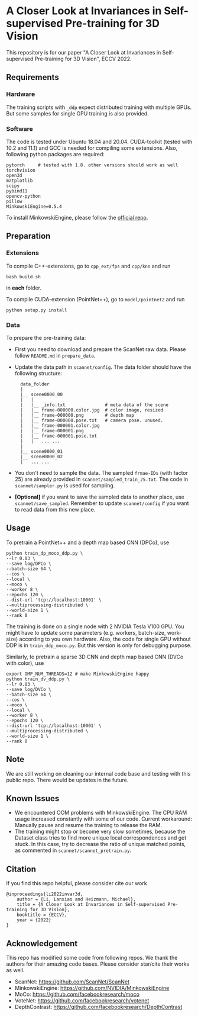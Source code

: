# A Closer Look at Invariances in Self-supervised Pre-training for 3D Vision

This repository is for our paper "A Closer Look at Invariances in Self-supervised Pre-training for 3D Vision", ECCV 2022. 

## Requirements

### Hardware

The training scripts with `_ddp` expect distributed training with multiple GPUs. But some samples for single GPU training is also provided. 

### Software

The code is tested under Ubuntu 18.04 and 20.04. CUDA-toolkit (tested with 10.2 and 11.1) and GCC is needed for compiling some extensions. Also, following python packages are required:

    pytorch     # tested with 1.8. other versions should work as well
    torchvision
    open3d
    matplotlib
    scipy
    pybind11
    opencv-python
    pillow
    MinkowskiEngine=0.5.4

To install MinkowskiEngine, please follow the [official repo](https://github.com/NVIDIA/MinkowskiEngine). 


## Preparation

### Extensions

To compile C++-extensions, go to `cpp_ext/fps` and `cpp/knn` and run 

    bash build.sh

in **each** folder. 

To compile CUDA-extension (PointNet++), go to `model/pointnet2` and run 

    python setup.py install


### Data

To prepare the pre-training data: 

- First you need to download and prepare the ScanNet raw data. Please follow `README.md` in `prepare_data`.
- Update the data path in `scannet/config`. The data folder should have the following structure:

        data_folder
        |
        |__ scene0000_00
        |   |
        |   |__ _info.txt               # meta data of the scene
        |   |__ frame-000000.color.jpg  # color image, resized
        |   |__ frame-000000.png        # depth map
        |   |__ frame-000000.pose.txt   # camera pose. unused. 
        |   |__ frame-000001.color.jpg
        |   |__ frame-000001.png
        |   |__ frame-000001.pose.txt
        |   |   ... ...
        |
        |__ scene0000_01
        |__ scene0000_02
        |   ... ... 


- You don't need to sample the data. The sampled `frmae-IDs` (with factor 25) are already provided in `scannet/sampled_train_25.txt`. The code in `scannet/sampler.py` is used for sampling.
- **[Optional]** if you want to save the sampled data to another place, use `scannet/save_sampled`. Remember to update `scannet/config` if you want to read data from this new place. 


## Usage

To pretrain a PointNet++ and a depth map based CNN (DPCo), use

    python train_dp_moco_ddp.py \
    --lr 0.03 \
    --save log/DPCo \
    --batch-size 64 \
    --cos \
    --local \
    --moco \
    --worker 8 \
    --epochs 120 \
    --dist-url 'tcp://localhost:10001' \
    --multiprocessing-distributed \
    --world-size 1 \
    --rank 0

The training is done on a single node with 2 NVIDIA Tesla V100 GPU. You might have to update some parameters (e.g. workers, batch-size, work-size) according to you own hardware. Also, the code for single GPU without DDP is in `train_ddp_moco.py`. But this version is only for debugging purpose. 

Similarly, to pretrain a sparse 3D CNN and depth map based CNN (DVCo with color), use

    export OMP_NUM_THREADS=12 # make MinkowskiEngine happy
    python train_dv_ddp.py \
    --lr 0.03 \
    --save log/DVCo \
    --batch-size 64 \
    --cos \
    --moco \
    --local \
    --worker 8 \
    --epochs 120 \
    --dist-url 'tcp://localhost:10001' \
    --multiprocessing-distributed \
    --world-size 1 \
    --rank 0

## Note

We are still working on cleaning our internal code base and testing with this public repo. There would be updates in the future. 

## Known Issues

- We encountered OOM problems with MinkowskiEngine. The CPU RAM usage increased constantly with some of our code. Current workaround: Manually pause and resume the training to release the RAM. 
- The training might stop or become very slow sometimes, because the Dataset class tries to find more unique local correspondences and get stuck. In this case, try to decrease the ratio of unique matched points, as commented in `scannet/scannet_pretrain.py`. 

## Citation

If you find this repo helpful, please consider cite our work 

    @inproceedings{li2022invar3d,
        author = {Li, Lanxiao and Heizmann, Michael},
        title = {A Closer Look at Invariances in Self-supervised Pre-training for 3D Vision},
        booktitle = {ECCV},
        year = {2022}
    }

## Acknowledgement

This repo has modified some code from following repos. We thank the authors for their amazing code bases. Please consider star/cite their works as well. 

- ScanNet: https://github.com/ScanNet/ScanNet
- MinkowskiEngine: https://github.com/NVIDIA/MinkowskiEngine
- MoCo: https://github.com/facebookresearch/moco
- VoteNet: https://github.com/facebookresearch/votenet
- DepthContrast: https://github.com/facebookresearch/DepthContrast
